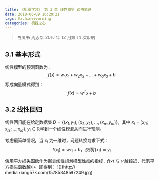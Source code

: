 ```yaml
---
title: 《机器学习》 第 3 章 线性模型 读书笔记
date: 2018-06-09 16:29:21
tags: MachineLearning
categories: 机器之心
---
```


> 西瓜书 周志华 2016 年 12 月第 14 次印刷

## 3.1 基本形式

线性模型的预测函数为：
$${f(x)=w_1x_1+w_2x_2+...+w_dx_d+b}$$
写成向量模式得到：
$${f(x)=w^Tx+b}$$

## 3.2 线性回归

线性回归能在给定数据集 ${D=\{(x_1,y_1),(x_2,y_2),...,(x_m,y_m)\}}$，其中 ${x_i =\{x_{i1};x_{i2};...;x_{id}\},y_i\in\mathbb{R}}$学到一个线性模型从而进行预测。

考虑最简单情况，当 ${x_i}$ 为一维时，问题转换为求下式：
$${f(x_i)=wx_i+b，使得f(x_i)\simeq y_i}$$

使用平方损失函数作为衡量线性规划模型性能的指标，${f(x)}$ 与 ${y}$ 越接近，代表平方损失函数越小。即得到：
![](http://
media.xiang578.com/15285348597249.jpg)



